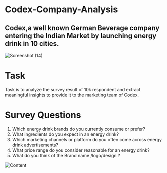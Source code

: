 # Codex-Company-Analysis
## Codex,a well known German Beverage company entering the Indian Market by launching energy drink in 10 cities.


![Screenshot (14)](https://github.com/NikhilMaheshwari06/Codex-Company-Analysis/assets/130363005/eb8b9126-9a8d-48ae-9476-b893a83018f1)


# Task
Task is to analyze the survey result of 10k respondent and extract meaningful insights to provide it to the marketing team of Codex.

# Survey Questions
1. Which energy drink brands do you currently consume or prefer?
2. What ingredients do you expect in an energy drink?
3. Which marketing channels or platform do you often come across energy drink advertisements?
4. What price range do you consider reasonable for an energy drink?
5. What do you think of the Brand name /logo/design ?



![Content](https://github.com/NikhilMaheshwari06/Codex-Company-Analysis/assets/130363005/4dd30f32-3cbb-4109-bf22-c96fbc80ed66)
